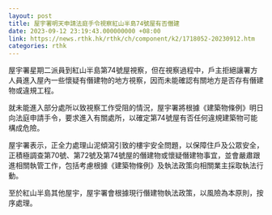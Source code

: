 ```yaml
---
layout: post
title: 屋宇署明天申請法庭手令視察紅山半島74號屋有否僭建
date: 2023-09-12 23:19:43.000000000 +08:00
link: https://news.rthk.hk/rthk/ch/component/k2/1718052-20230912.htm
categories: rthk
---
```


屋宇署星期二派員到紅山半島第74號屋視察，但在視察過程中，戶主拒絕讓署方人員進入屋內一些懷疑有僭建物的地方視察，因而未能確認有關地方是否存有僭建物或違規工程。

就未能進入部分處所以致視察工作受阻的情況，屋宇署將根據《建築物條例》明日向法庭申請手令，要求進入有關處所，以確定第74號屋有否任何違規建築物可能構成危險。

屋宇署表示，正全力處理山泥傾瀉引致的樓宇安全問題，以保障住戶及公眾安全，正積極調查第70號、第72號及第74號屋的僭建物或懷疑僭建物事宜，並會嚴肅跟進相關執管工作，包括考慮根據《建築物條例》及執法政策向相關業主採取執法行動。

至於紅山半島其他屋宇，屋宇署會根據現行僭建物執法政策，以風險為本原則，按序處理。

